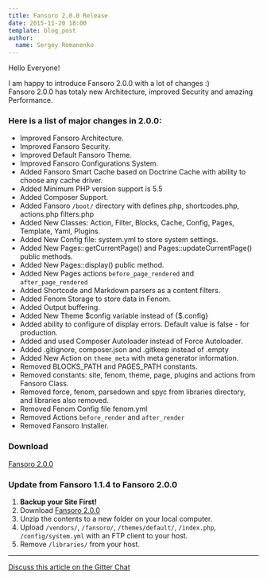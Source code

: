 ```yaml
---
title: Fansoro 2.0.0 Release
date: 2015-11-20 18:00
template: blog_post
author:
  name: Sergey Romanenko
---
```


Hello Everyone!

I am happy to introduce Fansoro 2.0.0 with a lot of changes :)  
Fansoro 2.0.0 has totaly new Architecture, improved Security and amazing Performance.

### Here is a list of major changes in 2.0.0:
* Improved Fansoro Architecture.
* Improved Fansoro Security.
* Improved Default Fansoro Theme.
* Improved Fansoro Configurations System.
* Added Fansoro Smart Cache based on Doctrine Cache with ability to choose any cache driver.
* Added Minimum PHP version support is 5.5
* Added Composer Support.
* Added Fansoro `/boot/` directory with defines.php, shortcodes.php, actions.php filters.php
* Added New Classes: Action, Filter, Blocks, Cache, Config, Pages, Template, Yaml, Plugins.
* Added New Config file: system.yml to store system settings.
* Added New Pages::getCurrentPage() and Pages::updateCurrentPage() public methods.
* Added New Pages::display() public method.
* Added New Pages actions `before_page_rendered` and `after_page_rendered`
* Added Shortcode and Markdown parsers as a content filters.
* Added Fenom Storage to store data in Fenom.
* Added Output buffering.
* Added New Theme $config variable instead of {$.config}
* Added ability to configure of display errors. Default value is false - for production.
* Added and used Composer Autoloader instead of Force Autoloader.
* Added .gitignore, composer.json and .gitkeep instead of .empty
* Added New Action on `theme_meta` with meta generator information.
* Removed BLOCKS_PATH and PAGES_PATH constants.
* Removed constants: site, fenom, theme, page, plugins and actions from Fansoro Class.
* Removed force, fenom, parsedown and spyc from libraries directory, and libraries also removed.
* Removed Fenom Config file fenom.yml
* Removed Actions `before_render` and `after_render`
* Removed Fansoro Installer.

### Download
[<i class="fa fa-download"></i> Fansoro 2.0.0](https://github.com/fansoro/fansoro/releases/download/v2.0.0/fansoro-2.0.0.zip)

### Update from Fansoro 1.1.4 to Fansoro 2.0.0
1. **Backup your Site First!**
2. Download [Fansoro 2.0.0](https://github.com/fansoro/fansoro/releases/download/v2.0.0/fansoro-2.0.0.zip)
3. Unzip the contents to a new folder on your local computer.
4. Upload `/vendors/`, `/fansoro/`, `/themes/default/`, `/index.php`, `/config/system.yml` with an FTP client to your host.
5. Remove `/libraries/` from your host.

<hr>

[<i class="fa fa-comments"></i> Discuss this article on the Gitter Chat](https://gitter.im/fansoro/fansoro)
